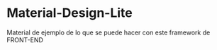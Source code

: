 # Material-Design-Lite
Material de ejemplo de lo que se puede hacer con este framework de FRONT-END
